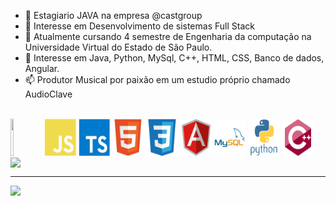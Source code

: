 - 👋 Estagiario JAVA na empresa @castgroup
- 👀 Interesse em Desenvolvimento de sistemas Full Stack
- 🌱 Atualmente cursando 4 semestre de Engenharia da computação na Universidade Virtual do Estado de São Paulo.
- 💞️ Interesse em Java, Python, MySql, C++, HTML, CSS, Banco de dados, Angular.
- 📫 Produtor Musical por paixão em um estudio próprio chamado AudioClave
<div style="display: inline_block"><br>
  <img align="center" height="60" width="10%" src="https://cdn.jsdelivr.net/gh/devicons/devicon/icons/java/java-original.svg" />
  <img align="center" height="60" width="10%" src="https://raw.githubusercontent.com/devicons/devicon/master/icons/javascript/javascript-plain.svg">
  <img align="center" height="60" width="10%" src="https://raw.githubusercontent.com/devicons/devicon/master/icons/typescript/typescript-plain.svg">
  <img align="center" height="60" width="10%" src="https://raw.githubusercontent.com/devicons/devicon/master/icons/html5/html5-original.svg">
  <img align="center" height="60" width="10%" src="https://raw.githubusercontent.com/devicons/devicon/master/icons/css3/css3-original.svg">
  <img align="center" height="60" width="10%" src="https://github.com/devicons/devicon/blob/master/icons/angularjs/angularjs-original.svg">
  <img align="center" height="60" width="10%" src="https://github.com/devicons/devicon/blob/master/icons/mysql/mysql-original-wordmark.svg">
  <img align="center" height="60" width="10%" src="https://github.com/devicons/devicon/blob/master/icons/python/python-original-wordmark.svg">
  <img align="center" height="60" width="10%" src="https://github.com/devicons/devicon/blob/master/icons/cplusplus/cplusplus-original.svg">
  <img align="center" width="10%" src="https://giffiles.alphacoders.com/209/209661.gif">
</div>
<hr>
 <div>
  <img width="830" src="https://github-readme-stats.vercel.app/api/top-langs/?username=TonnyJames&layout=compact&langs_count=7&theme=dracula"/>
</div>
